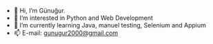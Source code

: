 - 👋 Hi, I’m Günuğur.
- 👀 I’m interested in Python and Web Development
- 🌱 I’m currently learning Java, manuel testing, Selenium and Appium
- 📫 E-mail: gunugur2000@gmail.com

<!---
Gunugurr/Gunugurr is a ✨ special ✨ repository because its `README.md` (this file) appears on your GitHub profile.
You can click the Preview link to take a look at your changes.
--->

